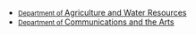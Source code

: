 <div class="au-body">
  <ul class="au-keyword-list au-link-list">
    <li>
      <a href="#">
        <small class="au-keyword-list__small">Department of </small>Agriculture and Water Resources
      </a>
    </li>
    <li>
      <a href="#">
        <small class="au-keyword-list__small">Department of </small>Communications and the Arts
      </a>
    </li>
  </ul>
</div>
